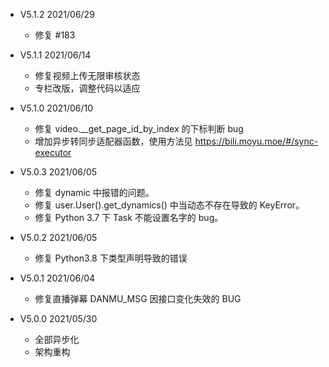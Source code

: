 + V5.1.2  2021/06/29
  + 修复 #183

+ V5.1.1  2021/06/14
  + 修复视频上传无限审核状态
  + 专栏改版，调整代码以适应

+ V5.1.0  2021/06/10
  + 修复 video.__get_page_id_by_index 的下标判断 bug
  + 增加异步转同步适配器函数，使用方法见 https://bili.moyu.moe/#/sync-executor

+ V5.0.3  2021/06/05
  + 修复 dynamic 中报错的问题。
  + 修复 user.User().get_dynamics() 中当动态不存在导致的 KeyError。
  + 修复 Python 3.7 下 Task 不能设置名字的 bug。

+ V5.0.2  2021/06/05
  + 修复 Python3.8 下类型声明导致的错误

+ V5.0.1  2021/06/04
  + 修复直播弹幕 DANMU_MSG 因接口变化失效的 BUG

+ V5.0.0  2021/05/30
  + 全部异步化
  + 架构重构